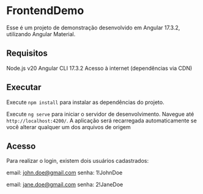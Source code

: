 # FrontendDemo

Esse é um projeto de demonstração desenvolvido em Angular 17.3.2, utilizando Angular Material.

## Requisitos

Node.js v20
Angular CLI 17.3.2
Acesso à internet (dependências via CDN)

## Executar

Execute `npm install` para instalar as dependências do projeto.

Execute `ng serve` para iniciar o servidor de desenvolvimento. Navegue até `http://localhost:4200/`. A aplicação será recarregada automaticamente se você alterar qualquer um dos arquivos de origem

## Acesso

Para realizar o login, existem dois usuários cadastrados:

email: john.doe@gmail.com
senha: 1!JohnDoe

email: jane.doe@gmail.com
senha: 2!JaneDoe

